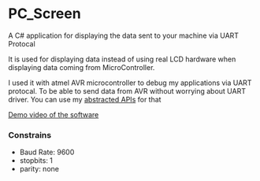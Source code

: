 # PC_Screen
A C# application for displaying the data sent to your machine via UART Protocal

It is used for displaying data instead of using real LCD hardware when displaying data coming from MicroController.

I used it with atmel AVR microcontroller to debug my applications via UART protocal. To be able to send data from AVR
without worrying about UART driver. You can use my [abstracted APIs](https://github.com/yahiafarghaly/AVR_Drivers/tree/master/PC_Screen) for that


[Demo video of the software](https://www.youtube.com/watch?v=lFj07h4J7v4&feature=youtu.be)


### Constrains 

- Baud Rate: 9600
- stopbits: 1
- parity: none
